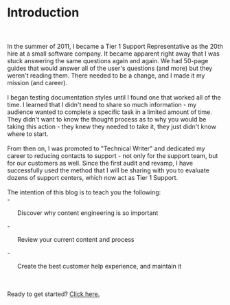<h1>Introduction</h1>
<br><br> 
In the summer of 2011, I became a Tier 1 Support Representative as the 20th hire at a small software company. 
It became apparent right away that I was stuck answering the same questions again and again. We had 50-page guides that would answer all of the user's questions (and more)
but they weren't reading them. There needed to be a change, and I made it my mission (and career). 
<br><br>
I began testing documentation styles until I found one that worked all of the time. I learned that I didn't need to share so much information - my audience wanted to complete
a specific task in a limited amount of time. They didn't want to know the thought process as to why you would be taking this action - they knew they needed to take it, they
just didn't know where to start.
<br><br>
From then on, I was promoted to "Technical Writer" and dedicated my career to reducing contacts to support - not only for the support team, but for our customers as well.
Since the first audit and revamp, I have successfully used the method that I will be sharing with you to evaluate dozens of support centers, which now act as Tier 1 Support.
<br><br>
The intention of this blog is to teach you the following: <br>
-<ul>Discover why content engineering is so important</ul>
-<ul>Review your current content and process</ul>
-<ul>Create the best customer help experience, and maintain it</ul>
<br><br>
Ready to get started? <a href="Getting Started.md">Click here.</a>
